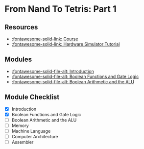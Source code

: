 From Nand To Tetris: Part 1
===

Resources
---
- [:fontawesome-solid-link:
    Course](https://www.coursera.org/learn/build-a-computer/home/welcome)
- [:fontawesome-solid-link: Hardware Simulator Tutorial](https://b1391bd6-da3d-477d-8c01-38cdf774495a.filesusr.com/ugd/44046b_bfd91435260748439493a60a8044ade6.pdf)

Modules
---
- [:fontawesome-solid-file-alt: Introduction](introduction.md)
- [:fontawesome-solid-file-alt: Boolean Functions and Gate
    Logic](boolean-functions-and-gate-logic.md)
- [:fontawesome-solid-file-alt: Boolean Arithmetic and the
    ALU](boolean-arithmetic-and-the-alu.md)

Module Checklist
---

- [x] Introduction
- [x] Boolean Functions and Gate Logic
- [ ] Boolean Arithmetic and the ALU
- [ ] Memory
- [ ] Machine Language
- [ ] Computer Architecture
- [ ] Assembler
